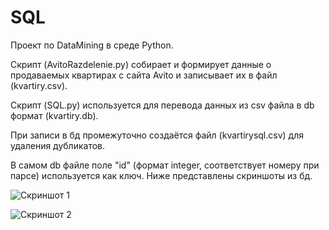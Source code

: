 ﻿# SQL


Проект по DataMining в среде Python.

Cкрипт (AvitoRazdelenie.py) собирает и формирует данные о продаваемых квартирах с сайта Avito и записывает их в файл (kvartiry.csv).

Скрипт (SQL.py) используется для перевода данных из csv файла в db формат (kvartiry.db).



При записи в бд промежуточно создаётся файл (kvartirysql.csv) для удаления дубликатов.



В самом db файле поле "id" (формат integer, соответствует номеру при парсе) используется как ключ. Ниже представлены скриншоты из бд.



![Скриншот 1](https://github.com/deadwindxkn/Data-Mining/blob/SQL/db1.PNG)


![Скриншот 2](https://github.com/deadwindxkn/Data-Mining/blob/SQL/db2.PNG)